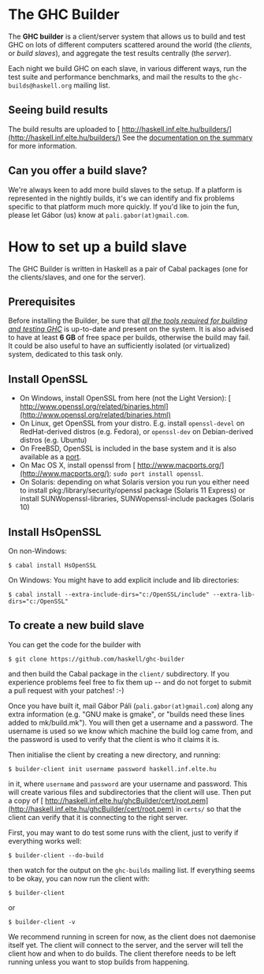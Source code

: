 # The GHC Builder


The **GHC builder** is a client/server system that allows us to build and test GHC on lots of different computers scattered around the world (the *clients*, or *build slaves*), and aggregate the test results centrally (the *server*).


Each night we build GHC on each slave, in various different ways, run the test suite and performance benchmarks, and mail the results to the `ghc-builds@haskell.org` mailing list.  

## Seeing build results


The build results are uploaded to [ http://haskell.inf.elte.hu/builders/](http://haskell.inf.elte.hu/builders/)  See the [documentation on the summary](builder-summary) for more information.

## Can you offer a build slave?


We're always keen to add more build slaves to the setup. If a platform is represented in the nightly builds, it's we can identify and fix problems specific to that platform much more quickly.  If you'd like to join the fun, please let Gábor (us) know at `pali.gabor(at)gmail.com`. 

# How to set up a build slave


The GHC Builder is written in Haskell as a pair of Cabal packages (one for the clients/slaves, and one for the server).

## Prerequisites


Before installing the Builder, be sure that *[all the tools required for building and testing GHC](building)* is up-to-date and present on the system.  It is also advised to have at least **6 GB** of free space per builds, otherwise the build may fail.  It could be also useful to have an sufficiently isolated (or virtualized) system, dedicated to this task only.

## Install OpenSSL

- On Windows, install OpenSSL from here (not the Light Version): [ http://www.openssl.org/related/binaries.html](http://www.openssl.org/related/binaries.html)
- On Linux, get OpenSSL from your distro.  E.g. install `openssl-devel` on RedHat-derived distros (e.g. Fedora), or `openssl-dev` on Debian-derived distros (e.g. Ubuntu)
- On FreeBSD, OpenSSL is included in the base system and it is also available as a [ port](http://www.freshports.org/security/openssl).
- On Mac OS X, install openssl from [ http://www.macports.org/](http://www.macports.org/): `sudo port install openssl`.
- On Solaris: depending on what Solaris version you run you either need to install pkg:/library/security/openssl package (Solaris 11 Express) or install SUNWopenssl-libraries, SUNWopenssl-include packages (Solaris 10)

## Install HsOpenSSL


On non-Windows:

```wiki
$ cabal install HsOpenSSL
```


On Windows: You might have to add explicit include and lib directories:

```wiki
$ cabal install --extra-include-dirs="c:/OpenSSL/include" --extra-lib-dirs="c:/OpenSSL"
```

## To create a new build slave


You can get the code for the builder with

```wiki
$ git clone https://github.com/haskell/ghc-builder
```


and then build the Cabal package in the `client/` subdirectory.  If you experience problems feel free to fix them up -- and do not forget to submit a pull request with your patches! :-)


Once you have built it, mail Gábor Páli (`pali.gabor(at)gmail.com`) along any extra information (e.g. "GNU make is gmake", or "builds need these lines added to mk/build.mk").  You will then get a username and a password.  The username is used so we know which machine the build log came from, and the password is used to verify that the client is who it claims it is.


Then initialise the client by creating a new directory, and running:

```wiki
$ builder-client init username password haskell.inf.elte.hu
```


in it, where `username` and `password` are your username and password. This will create various files and subdirectories that the client will use. Then put a copy of [ http://haskell.inf.elte.hu/ghcBuilder/cert/root.pem](http://haskell.inf.elte.hu/ghcBuilder/cert/root.pem) in `certs/` so that the client can verify that it is connecting to the right server.


First, you may want to do test some runs with the client, just to verify if everything works well:

```wiki
$ builder-client --do-build
```


then watch for the output on the `ghc-builds` mailing list.  If everything seems to be okay, you can now run the client with:

```wiki
$ builder-client
```


or

```wiki
$ builder-client -v
```


We recommend running in screen for now, as the client does not daemonise itself yet. The client will connect to the server, and the server will tell the client how and when to do builds. The client therefore needs to be left running unless you want to stop builds from happening.
